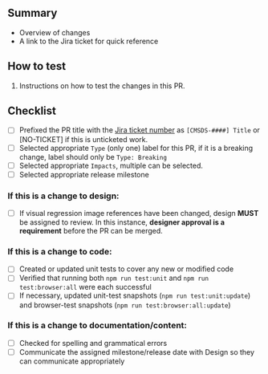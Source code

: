 ## Summary

- Overview of changes
- A link to the Jira ticket for quick reference

## How to test

1. Instructions on how to test the changes in this PR.

## Checklist

- [ ] Prefixed the PR title with the [Jira ticket number](https://jira.cms.gov/projects/CMSDS/) as `[CMSDS-####] Title` or [NO-TICKET] if this is unticketed work.
- [ ] Selected appropriate `Type` (only one) label for this PR, if it is a breaking change, label should only be `Type: Breaking`
- [ ] Selected appropriate `Impacts`, multiple can be selected.
- [ ] Selected appropriate release milestone

<!-- Feel free to remove items or sections that are not applicable -->

### If this is a change to design:

- [ ] If visual regression image references have been changed, design **MUST** be assigned to review. In this instance, **designer approval is a requirement** before the PR can be merged.

### If this is a change to code:

- [ ] Created or updated unit tests to cover any new or modified code
- [ ] Verified that running both `npm run test:unit` and `npm run test:browser:all` were each successful
- [ ] If necessary, updated unit-test snapshots (`npm run test:unit:update`) and browser-test snapshots (`npm run test:browser:all:update`)

### If this is a change to documentation/content:

- [ ] Checked for spelling and grammatical errors
- [ ] Communicate the assigned milestone/release date with Design so they can communicate appropriately
